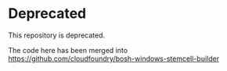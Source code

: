 # Deprecated

This repository is deprecated.

The code here has been merged into https://github.com/cloudfoundry/bosh-windows-stemcell-builder

